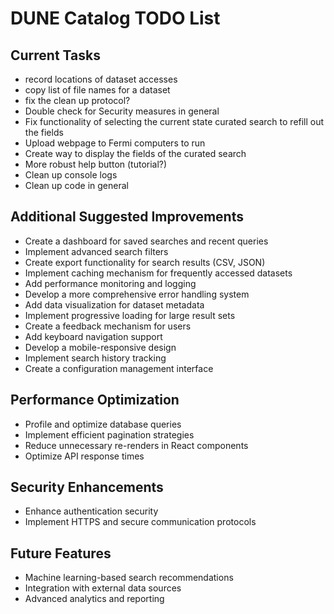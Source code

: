 # DUNE Catalog TODO List

## Current Tasks
- record locations of dataset accesses
- copy list of file names for a dataset
- fix the clean up protocol?
- Double check for Security measures in general
- Fix functionality of selecting the current state curated search to refill out the fields
- Upload webpage to Fermi computers to run
- Create way to display the fields of the curated search
- More robust help button (tutorial?)
- Clean up console logs
- Clean up code in general

## Additional Suggested Improvements
- Create a dashboard for saved searches and recent queries
- Implement advanced search filters
- Create export functionality for search results (CSV, JSON)
- Implement caching mechanism for frequently accessed datasets
- Add performance monitoring and logging
- Develop a more comprehensive error handling system
- Add data visualization for dataset metadata
- Implement progressive loading for large result sets
- Create a feedback mechanism for users
- Add keyboard navigation support
- Develop a mobile-responsive design
- Implement search history tracking
- Create a configuration management interface

## Performance Optimization
- Profile and optimize database queries
- Implement efficient pagination strategies
- Reduce unnecessary re-renders in React components
- Optimize API response times

## Security Enhancements
- Enhance authentication security
- Implement HTTPS and secure communication protocols

## Future Features
- Machine learning-based search recommendations
- Integration with external data sources
- Advanced analytics and reporting